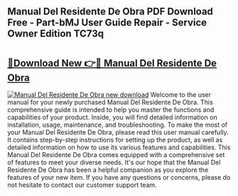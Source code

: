 ## Manual Del Residente De Obra PDF Download Free - Part-bMJ User Guide Repair - Service Owner Edition TC73q

# <h2><a href="http://cf2285.oget.top/?id=Manual+Del+Residente+De+Obra">🔗Download New 👉🔴 Manual Del Residente De Obra</a></h2>

[![Manual Del Residente De Obra new download](https://i.imgur.com/5g1atiW.png)](http://cf2285.oget.top/?id=Manual+Del+Residente+De+Obra)
Welcome to the user manual for your newly purchased Manual Del Residente De Obra. This comprehensive guide is intended to help you master the functions and capabilities of your product. Inside, you will find detailed information on installation, usage, maintenance, and troubleshooting. To make the most of your Manual Del Residente De Obra, please read this user manual carefully. It contains step-by-step instructions for setting up the product, as well as detailed information on how to use its various features and capabilities. This Manual Del Residente De Obra comes equipped with a comprehensive set of features to meet your diverse needs. It's our hope that the Manual Del Residente De Obra has been a helpful companion as you explore the features of your new item. If you have any questions or concerns, please do not hesitate to contact our customer support team.
